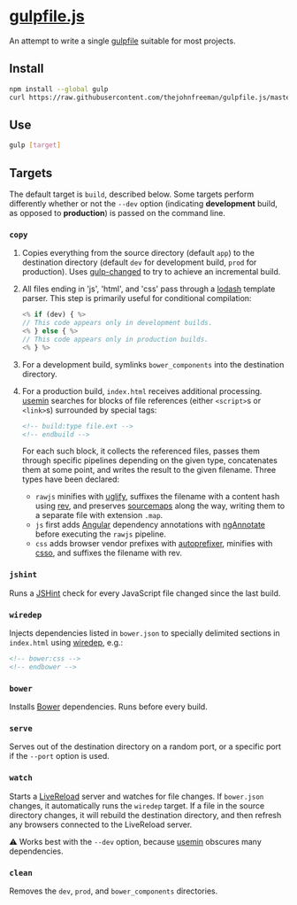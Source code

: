 # [gulpfile.js][]

[gulpfile.js]: https://github.com/thejohnfreeman/gulpfile.js

An attempt to write a single [gulpfile][gulp] suitable for most projects.

[gulp]: http://gulpjs.com/

## Install

```sh
npm install --global gulp
curl https://raw.githubusercontent.com/thejohnfreeman/gulpfile.js/master/gulpfile.js -o gulpfile.js
```

## Use

```sh
gulp [target]
```

## Targets

The default target is `build`, described below. Some targets perform differently
whether or not the `--dev` option (indicating **development** build, as opposed
to **production**) is passed on the command line.

### `copy`

1. Copies everything from the source directory (default `app`) to the
   destination directory (default `dev` for development build, `prod` for
   production). Uses [gulp-changed][] to try to achieve an incremental build.

2. All files ending in 'js', 'html', and 'css' pass through a
   [lodash][lodash-template] template parser. This step is primarily useful for
   conditional compilation:

    ```js
    <% if (dev) { %>
    // This code appears only in development builds.
    <% } else { %>
    // This code appears only in production builds.
    <% } %>
    ```

3. For a development build, symlinks `bower_components` into the destination
   directory.

4. For a production build, `index.html` receives additional
   processing. [usemin][] searches for blocks of file references (either
   `<script>`s or `<link>`s) surrounded by special tags:

   ```html
   <!-- build:type file.ext -->
   <!-- endbuild -->
   ```

   For each such block, it collects the referenced files, passes them through
   specific pipelines depending on the given type, concatenates them at some
   point, and writes the result to the given filename. Three types have been
   declared:

    - `rawjs` minifies with [uglify][], suffixes the filename with a content
      hash using [rev][], and preserves [sourcemaps][] along the way, writing
      them to a separate file with extension `.map`.
    - `js` first adds [Angular][] dependency annotations with [ngAnnotate][]
      before executing the `rawjs` pipeline.
    - `css` adds browser vendor prefixes with [autoprefixer][], minifies with
      [csso][], and suffixes the filename with rev.

[gulp-changed]: https://github.com/sindresorhus/gulp-changed
[lodash-template]: http://lodash.com/docs#template
[usemin]: https://github.com/zont/gulp-usemin
[uglify]: http://lisperator.net/uglifyjs/
[rev]: https://github.com/sindresorhus/gulp-rev
[sourcemaps]: https://github.com/floridoo/gulp-sourcemaps
[ngAnnotate]: https://github.com/olov/ng-annotate
[autoprefixer]: https://github.com/postcss/autoprefixer
[csso]: https://github.com/css/csso
[Angular]: https://angularjs.org/

### `jshint`

Runs a [JSHint][] check for every JavaScript file changed since the last build.

[JSHint]: http://www.jshint.com/about/

### `wiredep`

Injects dependencies listed in `bower.json` to specially delimited sections in
`index.html` using [wiredep][], e.g.:

```html
<!-- bower:css -->
<!-- endbower -->
```

[wiredep]: https://github.com/taptapship/wiredep

### `bower`

Installs [Bower][] dependencies. Runs before every build.

[Bower]: http://bower.io/

### `serve`

Serves out of the destination directory on a random port, or a specific port if
the `--port` option is used.

### `watch`

Starts a [LiveReload][] server and watches for file changes. If `bower.json`
changes, it automatically runs the `wiredep` target. If a file in the source
directory changes, it will rebuild the destination directory, and then refresh
any browsers connected to the LiveReload server.

[LiveReload]: http://livereload.com/

:warning: Works best with the `--dev` option, because [usemin][] obscures many
dependencies.

### `clean`

Removes the `dev`, `prod`, and `bower_components` directories.

